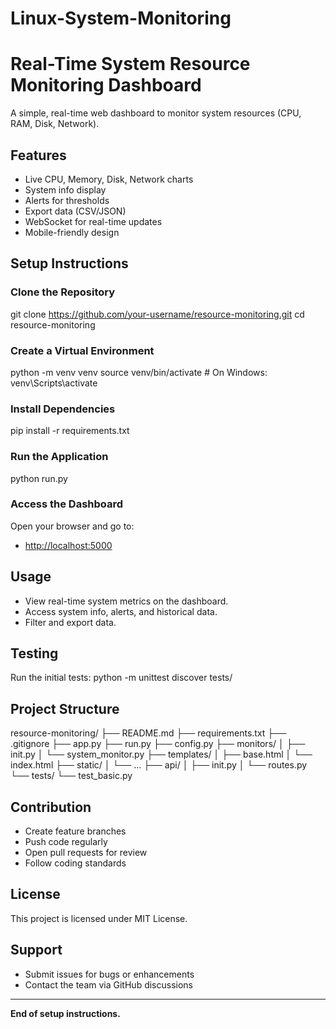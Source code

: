 # Linux-System-Monitoring
# Real-Time System Resource Monitoring Dashboard

A simple, real-time web dashboard to monitor system resources (CPU, RAM, Disk, Network).

## Features
- Live CPU, Memory, Disk, Network charts
- System info display
- Alerts for thresholds
- Export data (CSV/JSON)
- WebSocket for real-time updates
- Mobile-friendly design

## Setup Instructions

### Clone the Repository
git clone https://github.com/your-username/resource-monitoring.git
cd resource-monitoring
### Create a Virtual Environment
python -m venv venv
source venv/bin/activate # On Windows: venv\Scripts\activate

### Install Dependencies
pip install -r requirements.txt

### Run the Application
python run.py

### Access the Dashboard
Open your browser and go to:
- [http://localhost:5000](http://localhost:5000)

## Usage
- View real-time system metrics on the dashboard.
- Access system info, alerts, and historical data.
- Filter and export data.

## Testing
Run the initial tests:
python -m unittest discover tests/

## Project Structure
resource-monitoring/
├── README.md
├── requirements.txt
├── .gitignore
├── app.py
├── run.py
├── config.py
├── monitors/
│ ├── init.py
│ └── system_monitor.py
├── templates/
│ ├── base.html
│ └── index.html
├── static/
│ └── ...
├── api/
│ ├── init.py
│ └── routes.py
└── tests/
└── test_basic.py

## Contribution
- Create feature branches
- Push code regularly
- Open pull requests for review
- Follow coding standards
  
## License
This project is licensed under MIT License.

## Support
- Submit issues for bugs or enhancements
- Contact the team via GitHub discussions

---
**End of setup instructions.**
